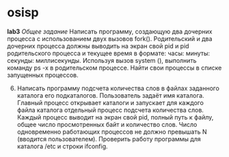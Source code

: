 # osisp

**lab3**
*Общее задание* 
Написать программу, создающую два дочерних процесса с использованием двух вызовов fork(). Родительский и два дочерних процесса должны выводить на экран свой pid и pid родительского процесса и текущее время в формате: часы: минуты: секунды: миллисекунды. Используя вызов system (), выполнить команду ps -x в родительском процессе. Найти свои процессы в списке запущенных процессов. 
 
6.	Написать программу подсчета количества слов в файлах заданного   каталога его подкаталогов. Пользователь задаёт имя каталога. Главный процесс открывает каталоги и запускает для каждого файла каталога отдельный процесс подсчета количества слов. Каждый процесс выводит на экран свой pid, полный путь к файлу, общее число просмотренных байт и количество слов. Число одновременно работающих процессов не должно превышать N (вводится пользователем). Проверить работу программы для каталога /etc и строки ifconfig. 
